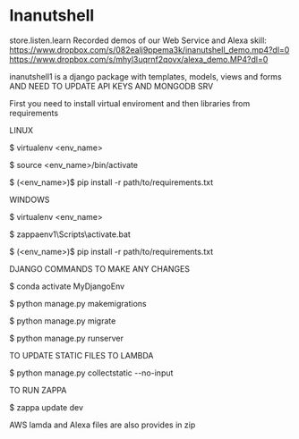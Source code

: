 # Inanutshell
 store.listen.learn
Recorded demos of our Web Service and Alexa skill:
https://www.dropbox.com/s/082ealj9ppema3k/inanutshell_demo.mp4?dl=0
https://www.dropbox.com/s/mhyl3uqrnf2qovx/alexa_demo.MP4?dl=0

inanutshell1 is a django package with templates, models, views and forms AND NEED TO UPDATE API KEYS AND MONGODB SRV

First you need to install virtual enviroment and then libraries from requirements


LINUX

$ virtualenv <env_name>

$ source <env_name>/bin/activate

$ (<env_name>)$ pip install -r path/to/requirements.txt


WINDOWS

$ virtualenv <env_name>

$ zappaenv1\\Scripts\\activate.bat

$ (<env_name>)$ pip install -r path/to/requirements.txt


DJANGO COMMANDS TO MAKE ANY CHANGES

$ conda activate MyDjangoEnv

$ python manage.py makemigrations

$ python manage.py migrate

$ python manage.py runserver 


TO UPDATE STATIC FILES TO LAMBDA

$ python manage.py collectstatic --no-input

TO RUN ZAPPA 

$ zappa update dev

AWS lamda and Alexa files are also provides in zip



